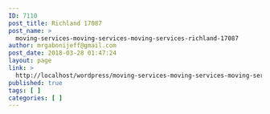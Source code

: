 ```yaml
---
ID: 7110
post_title: Richland 17087
post_name: >
  moving-services-moving-services-moving-services-richland-17087
author: mrgabonijeff@gmail.com
post_date: 2018-03-28 01:47:24
layout: page
link: >
  http://localhost/wordpress/moving-services-moving-services-moving-services-richland-17087/
published: true
tags: [ ]
categories: [ ]
---
```


